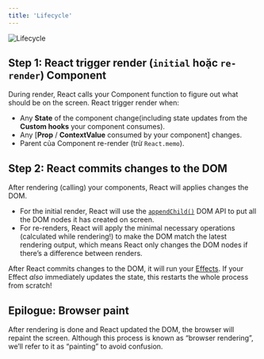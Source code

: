 ```yaml
---
title: 'Lifecycle'
---
```


![Lifecycle](https://i.imgur.com/tSYbUyv.png)

## Step 1: React trigger render (`initial` hoặc `re-render`) Component

During render, React calls your Component function to figure out what should be on the screen. React trigger render when:

- Any **State** of the component change(including state updates from the **Custom hooks** your component consumes).
- Any [**Prop** / **ContextValue** consumed by your component] changes.
- Parent của Component re-render (trừ `React.memo`).

## Step 2: React commits changes to the DOM

After rendering (calling) your components, React will applies changes the DOM.

- For the initial render, React will use the [`appendChild()`](https://developer.mozilla.org/en-US/docs/Web/API/Node/appendChild) DOM API to put all the DOM nodes it has created on screen.
- For re-renders, React will apply the minimal necessary operations (calculated while rendering!) to make the DOM match the latest rendering output, which means React only changes the DOM nodes if there’s a difference between renders.

After React commits changes to the DOM, it will run your [Effects](./hooks.md#useeffect). If your Effect _also_ immediately updates the state, this restarts the whole process from scratch!

## Epilogue: Browser paint

After rendering is done and React updated the DOM, the browser will repaint the screen. Although this process is known as “browser rendering”, we’ll refer to it as “painting” to avoid confusion.
